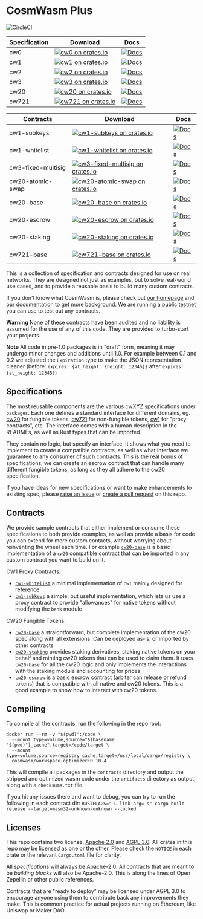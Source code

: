 # CosmWasm Plus

[![CircleCI](https://circleci.com/gh/CosmWasm/cosmwasm-plus/tree/master.svg?style=shield)](https://circleci.com/gh/CosmWasm/cosmwasm-plus/tree/master)

| Specification    | Download                                                                                                   | Docs                                                            |
| ---------------- | ---------------------------------------------------------------------------------------------------------  | ----------------------------------------------------------------|
| cw0              | [![cw0 on crates.io](https://img.shields.io/crates/v/cw0.svg)](https://crates.io/crates/cw0)              | [![Docs](https://docs.rs/cw0/badge.svg)](https://docs.rs/cw0)    |
| cw1              | [![cw1 on crates.io](https://img.shields.io/crates/v/cw1.svg)](https://crates.io/crates/cw1)              | [![Docs](https://docs.rs/cw1/badge.svg)](https://docs.rs/cw1)    |
| cw2              | [![cw2 on crates.io](https://img.shields.io/crates/v/cw2.svg)](https://crates.io/crates/cw2)              | [![Docs](https://docs.rs/cw2/badge.svg)](https://docs.rs/cw2)    |
| cw3              | [![cw3 on crates.io](https://img.shields.io/crates/v/cw3.svg)](https://crates.io/crates/cw3)              | [![Docs](https://docs.rs/cw3/badge.svg)](https://docs.rs/cw3)    |
| cw20              | [![cw20 on crates.io](https://img.shields.io/crates/v/cw20.svg)](https://crates.io/crates/cw20)              | [![Docs](https://docs.rs/cw20/badge.svg)](https://docs.rs/cw20)    |
| cw721              | [![cw721 on crates.io](https://img.shields.io/crates/v/cw721.svg)](https://crates.io/crates/cw721)              | [![Docs](https://docs.rs/cw721/badge.svg)](https://docs.rs/cw721)    |

| Contracts               | Download                                                                                                                      | Docs                                                                     |
| ----------------------- | ----------------------------------------------------------------------------------------------------------------------------  | -------------------------------------------------------------------------|
| cw1-subkeys             | [![cw1-subkeys on crates.io](https://img.shields.io/crates/v/cw1-subkeys.svg)](https://crates.io/crates/cw1-subkeys)          | [![Docs](https://docs.rs/cw1-subkeys/badge.svg)](https://docs.rs/cw1-subkeys)    |
| cw1-whitelist           | [![cw1-whitelist on crates.io](https://img.shields.io/crates/v/cw1-whitelist.svg)](https://crates.io/crates/cw1-whitelist)          | [![Docs](https://docs.rs/cw1-whitelist/badge.svg)](https://docs.rs/cw1-whitelist)    |
| cw3-fixed-multisig       | [![cw3-fixed-multisig on crates.io](https://img.shields.io/crates/v/cw3-fixed-multisig.svg)](https://crates.io/crates/cw3-fixed-multisig)          | [![Docs](https://docs.rs/cw3-fixed-multisig/badge.svg)](https://docs.rs/cw3-fixed-multisig)    |
| cw20-atomic-swap        | [![cw20-atomic-swap on crates.io](https://img.shields.io/crates/v/cw20-atomic-swap.svg)](https://crates.io/crates/cw20-atomic-swap)          | [![Docs](https://docs.rs/cw20-atomic-swap/badge.svg)](https://docs.rs/cw20-atomic-swap)    |
| cw20-base               | [![cw20-base on crates.io](https://img.shields.io/crates/v/cw20-base.svg)](https://crates.io/crates/cw20-base)          | [![Docs](https://docs.rs/cw20-base/badge.svg)](https://docs.rs/cw20-base)    |
| cw20-escrow             | [![cw20-escrow on crates.io](https://img.shields.io/crates/v/cw20-escrow.svg)](https://crates.io/crates/cw20-escrow)          | [![Docs](https://docs.rs/cw20-escrow/badge.svg)](https://docs.rs/cw20-escrow)    |
| cw20-staking            | [![cw20-staking on crates.io](https://img.shields.io/crates/v/cw20-staking.svg)](https://crates.io/crates/cw20-staking)          | [![Docs](https://docs.rs/cw20-staking/badge.svg)](https://docs.rs/cw20-staking)    |
| cw721-base           | [![cw721-base on crates.io](https://img.shields.io/crates/v/cw721-base.svg)](https://crates.io/crates/cw721-base)          | [![Docs](https://docs.rs/cw721-base/badge.svg)](https://docs.rs/cw721-base)    |


This is a collection of specification and contracts designed for
use on real networks. They are designed not just as examples, but to
solve real-world use cases, and to provide a reusable basis to build 
many custom contracts.

If you don't know what CosmWasm is, please check out 
[our homepage](https://cosmwasm.com) and 
[our documentation](https://docs.cosmwasm.com) to get more background.
We are running a [public testnet](https://github.com/CosmWasm/testnets/blob/master/coralnet/README.md)
you can use to test out any contracts.

**Warning** None of these contracts have been audited and no liability is
assumed for the use of any of this code. They are provided to turbo-start
your projects.

**Note** All code in pre-1.0 packages is in "draft" form, meaning it may
undergo minor changes and additions until 1.0. For example between 0.1 and
0.2 we adjusted the `Expiration` type to make the JSON representation 
cleaner (before: `expires: {at_height: {height: 12345}}` after 
`expires: {at_height: 12345}`)

## Specifications

The most reusable components are the various cwXYZ specifications under
`packages`. Each one defines a standard interface for different domains,
eg. [cw20](./packages/cw20/README.md) for fungible tokens, 
[cw721](./packages/cw721/README.md) for non-fungible tokens, 
[cw1](./packages/cw1/README.md) for  "proxy contracts", etc. 
The interface comes with a human description in the READMEs, as well
as Rust types that can be imported.

They contain no logic, but specify an interface. It shows what you
need to implement to create a compatible contracts, as well as what
interface we guarantee to any consumer of such contracts. This is
the real bonus of specifications, we can create an escrow contract that
can handle many different fungible tokens, as long as they all adhere to
the cw20 specification.

If you have ideas for new specifications or want to make enhancements to
existing spec, please [raise an issue](https://github.com/CosmWasm/cosmwasm-plus/issues)
or [create a pull request](https://github.com/CosmWasm/cosmwasm-plus/pulls) on this repo.

## Contracts

We provide sample contracts that either implement or consume these 
specifications to both provide examples, as well as provide a basis
for code you can extend for more custom contacts, without worrying
about reinventing the wheel each time.
For example [`cw20-base`](./contracts/cw20-base) is a basic implementation
of a `cw20` compatible contract that can be imported in any custom 
contract you want to build on it. 

CW1 Proxy Contracts:

* [`cw1-whitelist`](./contracts/cw1-whitelist) a minimal implementation of `cw1`
mainly designed for reference
* [`cw1-subkeys`](./contracts/cw1-subkeys) a simple, but useful implementation,
which lets us use a proxy contract to provide "allowances" for native tokens
without modifying the `bank` module

CW20 Fungible Tokens:

* [`cw20-base`](./contracts/cw20-base) a straightforward, but complete
implementation of the cw20 spec along with all extensions. Can be deployed
as-is, or imported by other contracts
* [`cw20-staking`](./contracts/cw20-staking) provides staking derivatives,
staking native tokens on your behalf and minting cw20 tokens that can
be used to claim them. It uses `cw20-base` for all the cw20 logic and
only implements the interactions with the staking module and accounting
for prices
* [`cw20-escrow`](./contracts/cw20-escrow) is a basic escrow contract 
(arbiter can release or refund tokens) that is compatible with all native
and cw20 tokens. This is a good example to show how to interact with
cw20 tokens.

## Compiling

To compile all the contracts, run the following in the repo root:

```
docker run --rm -v "$(pwd)":/code \
  --mount type=volume,source="$(basename "$(pwd)")_cache",target=/code/target \
  --mount type=volume,source=registry_cache,target=/usr/local/cargo/registry \
  cosmwasm/workspace-optimizer:0.10.4
```

This will compile all packages in the `contracts` directory and output the
stripped and optimized wasm code under the `artifacts` directory as output,
along with a `checksums.txt` file.

If you hit any issues there and want to debug, you can try to run the 
following in each contract dir:
`RUSTFLAGS="-C link-arg=-s" cargo build --release --target=wasm32-unknown-unknown --locked`

## Licenses

This repo contains two license, [Apache 2.0](./LICENSE-APACHE) and
[AGPL 3.0](./LICENSE-AGPL.md). All crates in this repo may be licensed
as one or the other. Please check the `NOTICE` in each crate or the 
relevant `Cargo.toml` file for clarity.

All *specifications* will always be Apache-2.0. All contracts that are
meant to be *building blocks* will also be Apache-2.0. This is along
the lines of Open Zepellin or other public references.

Contracts that are "ready to deploy" may be licensed under AGPL 3.0 to 
encourage anyone using them to contribute back any improvements they
make. This is common practice for actual projects running on Ethereum,
like Uniswap or Maker DAO.

